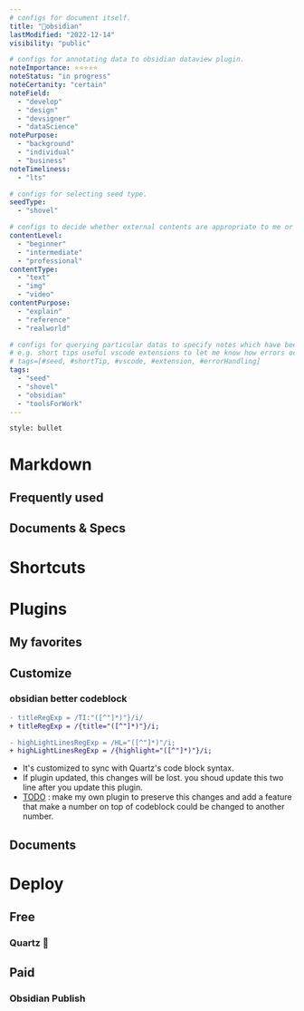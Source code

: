```yaml
---
# configs for document itself.
title: "🎉obsidian"
lastModified: "2022-12-14"
visibility: "public"

# configs for annotating data to obsidian dataview plugin.
noteImportance: ⭐⭐⭐⭐⭐
noteStatus: "in progress"
noteCertanity: "certain"
noteField:
  - "develop"
  - "design"
  - "devsigner"
  - "dataScience"
notePurpose:
  - "background"
  - "individual"
  - "business"
noteTimeliness:
  - "lts"

# configs for selecting seed type.
seedType:
  - "shovel"

# configs to decide whether external contents are appropriate to me or not.
contentLevel:
  - "beginner"
  - "intermediate"
  - "professional"
contentType:
  - "text"
  - "img"
  - "video"
contentPurpose:
  - "explain"
  - "reference"
  - "realworld"

# configs for querying particular datas to specify notes which have been noted expirences related to particular subject.
# e.g. short tips useful vscode extensions to let me know how errors occur.
# tags=[#seed, #shortTip, #vscode, #extension, #errorHandling]
tags:
  - "seed"
  - "shovel"
  - "obsidian"
  - "toolsForWork"
---
```

```toc
style: bullet
```

# Markdown
## Frequently used
## Documents & Specs


# Shortcuts

# Plugins
## My favorites
## Customize
### obsidian better codeblock
```diff {title="yourObsidianPluginFolder/obsidian-bettercodeblock/main.js"}
- titleRegExp = /TI:"([^"]*)"}/i/
+ titleRegExp = /{title="([^"]*)"}/i;

- highLightLinesRegExp = /HL="([^"]*)"/i;
+ highLightLinesRegExp = /{highlight="([^"]*)"}/i;
```
- It's customized to sync with Quartz's code block syntax.
- If plugin updated, this changes will be lost. you shoud update this two line after  you update this plugin.
- [TODO](https://marcus.se.net/obsidian-plugin-docs/) : make my own plugin to preserve this changes and add a feature that make a number on top of codeblock could be changed to another number.

## Documents

# Deploy
## Free
### Quartz 🎯

## Paid
### Obsidian Publish